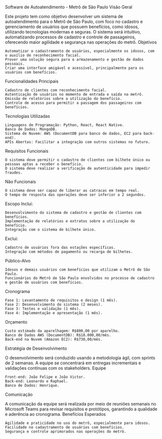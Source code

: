 Software de Autoatendimento - Metrô de São Paulo
Visão Geral

Este projeto tem como objetivo desenvolver um sistema de autoatendimento para o Metrô de São Paulo, com foco no cadastro e gerenciamento de usuários que possuem benefícios, como idosos, utilizando tecnologias modernas e seguras. O sistema será intuitivo, automatizando processos de cadastro e controle de passageiros, oferecendo maior agilidade e segurança nas operações do metrô.
Objetivos

    Automatizar o cadastramento de usuários, especialmente os idosos, com o auxílio de reconhecimento facial.
    Prover uma solução segura para o armazenamento e gestão de dados pessoais.
    Criar uma interface amigável e acessível, principalmente para os usuários com benefícios.

Funcionalidades Principais

    Cadastro de clientes com reconhecimento facial.
    Autenticação de usuários no momento de entrada e saída no metrô.
    Emissão de relatórios sobre a utilização do benefício.
    Controle de acesso para permitir a passagem dos passageiros com benefícios.

Tecnologias Utilizadas

    Linguagens de Programação: Python, React, React Native.
    Banco de Dados: MongoDB.
    Sistema de Nuvem: AWS (DocumentDB para banco de dados, EC2 para back-end).
    APIs Abertas: Facilitar a integração com outros sistemas no futuro.

Requisitos
Funcionais

    O sistema deve permitir o cadastro de clientes com bilhete único ou pessoas aptas a receber o benefício.
    O sistema deve realizar a verificação de autenticidade para impedir fraudes.

Não Funcionais

    O sistema deve ser capaz de liberar as catracas em tempo real.
    O tempo de resposta das operações deve ser inferior a 2 segundos.

Escopo
Inclui:

    Desenvolvimento do sistema de cadastro e gestão de clientes com benefícios.
    Implementação de relatórios e extratos sobre a utilização do benefício.
    Integração com o sistema de bilhete único.

Exclui:

    Cadastro de usuários fora das estações específicas.
    Integração com métodos de pagamento ou recarga de bilhetes.

Público-Alvo

    Idosos e demais usuários com benefícios que utilizam o Metrô de São Paulo.
    Funcionários do Metrô de São Paulo envolvidos no processo de cadastro e gestão de usuários com benefícios.

Cronograma

    Fase 1: Levantamento de requisitos e design (1 mês).
    Fase 2: Desenvolvimento do sistema (2 meses).
    Fase 3: Testes e validação (1 mês).
    Fase 4: Implementação e apresentação (1 mês).

Orçamento

    Custo estimado da aparelhagem: R$800,00 por aparelho.
    Banco de Dados AWS (DocumentDB): R$18.000,00/mês.
    Back-end na Nuvem (Amazon EC2): R$730,00/mês.

Estratégia de Desenvolvimento

O desenvolvimento será conduzido usando a metodologia ágil, com sprints de 2 semanas. A equipe se concentrará em entregas incrementais e validações contínuas com os stakeholders.
Equipe

    Front-end: João Felipe e João Victor.
    Back-end: Leonardo e Raphael.
    Banco de Dados: Henrique.

Comunicação

A comunicação da equipe será realizada por meio de reuniões semanais no Microsoft Teams para revisar requisitos e protótipos, garantindo a qualidade e aderência ao cronograma.
Benefícios Esperados

    Agilidade e praticidade no uso do metrô, especialmente para idosos.
    Facilidade no cadastramento de usuários com benefícios.
    Segurança e controle aprimorados nas operações do metrô.
